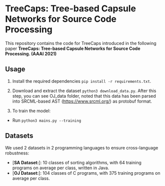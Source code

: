# TreeCaps: Tree-based Capsule Networks for Source Code Processing

<p aligh="center"> This repository contains the code for TreeCaps introduced in the following paper <b>TreeCaps: Tree-based Capsule Networks for Source Code Processing. (AAAI 2021) </b> </p>

## Usage

1. Install the required dependencies ```pip install -r requirements.txt```.

2. Download and extract the dataset ```python3 download_data.py```. After this step, you can see OJ_data folder, noted that this data has been parsed into SRCML-based AST (https://www.srcml.org/) as protobuf format.

3. To train the model:
- Run ```python3 mains.py --training```



## Datasets

We used 2 datasets in 2 programming languages to ensure cross-language robustness:

* [**SA Dataset:**]: 10 classes of sorting algorithms, with 64 training programs on average per class, written in Java. 
* [**OJ Dataset:**]: 104 classes of C programs, with 375 training programs on average per class. 

